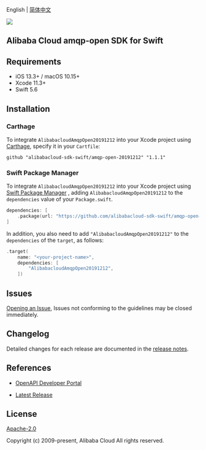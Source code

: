 English | [简体中文](README-CN.md)

![](https://aliyunsdk-pages.alicdn.com/icons/AlibabaCloud.svg)

## Alibaba Cloud amqp-open SDK for Swift

## Requirements

- iOS 13.3+ / macOS 10.15+
- Xcode 11.3+
- Swift 5.6

## Installation

### Carthage

To integrate `AlibabacloudAmqpOpen20191212` into your Xcode project using [Carthage](https://github.com/Carthage/Carthage), specify it in your `Cartfile`:

```ogdl
github "alibabacloud-sdk-swift/amqp-open-20191212" "1.1.1"
```

### Swift Package Manager

To integrate `AlibabacloudAmqpOpen20191212` into your Xcode project using [Swift Package Manager](https://swift.org/package-manager/) , adding `AlibabacloudAmqpOpen20191212` to the `dependencies` value of your `Package.swift`.

```swift
dependencies: [
    .package(url: "https://github.com/alibabacloud-sdk-swift/amqp-open-20191212.git", from: "1.1.1")
]
```

In addition, you also need to add `"AlibabacloudAmqpOpen20191212"` to the `dependencies` of the `target`, as follows:

```swift
.target(
    name: "<your-project-name>",
    dependencies: [
        "AlibabacloudAmqpOpen20191212",
    ])
```

## Issues

[Opening an Issue](https://github.com/alibabacloud-sdk-swift/amqp-open-20191212/issues/new), Issues not conforming to the guidelines may be closed immediately.

## Changelog

Detailed changes for each release are documented in the [release notes](./ChangeLog.txt).

## References

* [OpenAPI Developer Portal](https://next.api.alibabacloud.com/home)
- [Latest Release](https://github.com/alibabacloud-sdk-swift/amqp-open-20191212)

## License

[Apache-2.0](http://www.apache.org/licenses/LICENSE-2.0)

Copyright (c) 2009-present, Alibaba Cloud All rights reserved.
